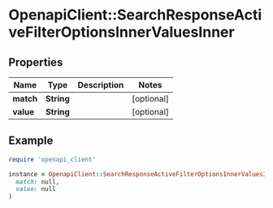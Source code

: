 # OpenapiClient::SearchResponseActiveFilterOptionsInnerValuesInner

## Properties

| Name | Type | Description | Notes |
| ---- | ---- | ----------- | ----- |
| **match** | **String** |  | [optional] |
| **value** | **String** |  | [optional] |

## Example

```ruby
require 'openapi_client'

instance = OpenapiClient::SearchResponseActiveFilterOptionsInnerValuesInner.new(
  match: null,
  value: null
)
```

